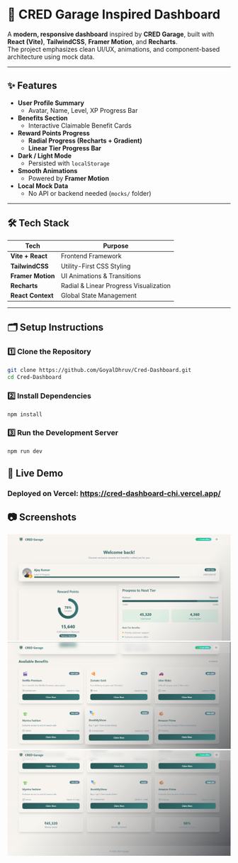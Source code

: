 # 🚗 CRED Garage Inspired Dashboard

A **modern, responsive dashboard** inspired by **CRED Garage**, built with **React (Vite)**, **TailwindCSS**, **Framer Motion**, and **Recharts**.  
The project emphasizes clean UI/UX, animations, and component-based architecture using mock data.

---

## ✨ Features

- **User Profile Summary**
  - Avatar, Name, Level, XP Progress Bar
- **Benefits Section**
  - Interactive Claimable Benefit Cards
- **Reward Points Progress**
  - **Radial Progress (Recharts + Gradient)**
  - **Linear Tier Progress Bar**
- **Dark / Light Mode**
  - Persisted with `localStorage`
- **Smooth Animations**
  - Powered by **Framer Motion**
- **Local Mock Data**
  - No API or backend needed (`mocks/` folder)

---

## 🛠️ Tech Stack

| Tech              | Purpose                                |
| ----------------- | -------------------------------------- |
| **Vite + React**  | Frontend Framework                     |
| **TailwindCSS**   | Utility-First CSS Styling              |
| **Framer Motion** | UI Animations & Transitions            |
| **Recharts**      | Radial & Linear Progress Visualization |
| **React Context** | Global State Management                |

---

## 🗂️ Setup Instructions

### 1️⃣ Clone the Repository

```bash
git clone https://github.com/GoyalDhruv/Cred-Dashboard.git
cd Cred-Dashboard
```

### 2️⃣ Install Dependencies

```bash
npm install
```

### 3️⃣ Run the Development Server

```bash
npm run dev
```

## 🚀 Live Demo
### Deployed on Vercel: https://cred-dashboard-chi.vercel.app/


## 📷 Screenshots
![Dashboard Overview](./public/dashboard1.png)
![Benefits Section](./public/dashboard2.png)
![Reward Progress](./public/dashboard3.png)
